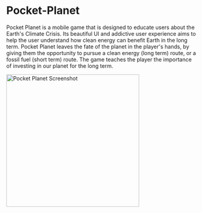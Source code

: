 # Pocket-Planet

Pocket Planet is a mobile game that is designed to educate users about the Earth's Climate Crisis. Its beautiful UI and addictive user experience aims to help
the user understand how clean energy can benefit Earth in the long term. Pocket Planet leaves the fate of the planet in the player's hands, by giving them the
opportunity to pursue a clean energy (long term) route, or a fossil fuel (short term) route. The game teaches the player the importance of investing in our planet
for the long term.

  <img src="https://user-images.githubusercontent.com/53489317/120903668-7dac7880-c615-11eb-965f-c1046c0093d4.png" width="350" alt="Pocket Planet Screenshot">
